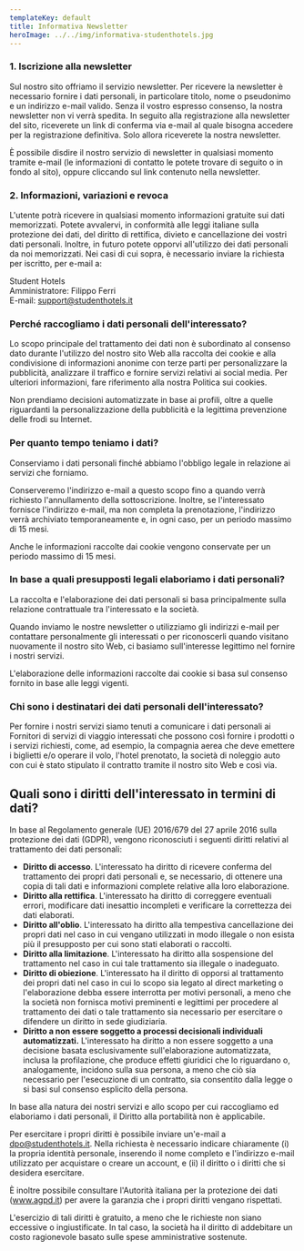 ```yaml
---
templateKey: default
title: Informativa Newsletter
heroImage: ../../img/informativa-studenthotels.jpg
---
```

### 1. Iscrizione alla newsletter

Sul nostro sito offriamo il servizio newsletter. Per ricevere la newsletter è necessario fornire i dati personali, in particolare titolo, nome o pseudonimo e un indirizzo e-mail valido. Senza il vostro espresso consenso, la nostra newsletter non vi verrà spedita. In seguito alla registrazione alla newsletter del sito, riceverete un link di conferma via e-mail al quale bisogna accedere per la registrazione definitiva. Solo allora riceverete la nostra newsletter.

È possibile disdire il nostro servizio di newsletter in qualsiasi momento tramite e-mail (le informazioni di contatto le potete trovare di seguito o in fondo al sito), oppure cliccando sul link contenuto nella newsletter.

### 2. Informazioni, variazioni e revoca

L'utente potrà ricevere in qualsiasi momento informazioni gratuite sui dati memorizzati. Potete avvalervi, in conformità alle leggi italiane sulla protezione dei dati, del diritto di rettifica, divieto e cancellazione dei vostri dati personali. Inoltre, in futuro potete opporvi all'utilizzo dei dati personali da noi memorizzati. Nei casi di cui sopra, è necessario inviare la richiesta per iscritto, per e-mail a:

Student Hotels\
Amministratore: Filippo Ferri\
E-mail: support@studenthotels.it

### Perché raccogliamo i dati personali dell'interessato?

Lo scopo principale del trattamento dei dati non è subordinato al consenso dato durante l'utilizzo del nostro sito Web alla raccolta dei cookie e alla condivisione di informazioni anonime con terze parti per personalizzare la pubblicità, analizzare il traffico e fornire servizi relativi ai social media. Per ulteriori informazioni, fare riferimento alla nostra Politica sui cookies.

Non prendiamo decisioni automatizzate in base ai profili, oltre a quelle riguardanti la personalizzazione della pubblicità e la legittima prevenzione delle frodi su Internet.

### Per quanto tempo teniamo i dati?

Conserviamo i dati personali finché abbiamo l'obbligo legale in relazione ai servizi che forniamo.

Conserveremo l'indirizzo e-mail a questo scopo fino a quando verrà richiesto l'annullamento della sottoscrizione. Inoltre, se l'interessato fornisce l'indirizzo e-mail, ma non completa la prenotazione, l'indirizzo verrà archiviato temporaneamente e, in ogni caso, per un periodo massimo di 15 mesi.

Anche le informazioni raccolte dai cookie vengono conservate per un periodo massimo di 15 mesi.

### In base a quali presupposti legali elaboriamo i dati personali?

La raccolta e l'elaborazione dei dati personali si basa principalmente sulla relazione contrattuale tra l'interessato e la società.

Quando inviamo le nostre newsletter o utilizziamo gli indirizzi e-mail per contattare personalmente gli interessati o per riconoscerli quando visitano nuovamente il nostro sito Web, ci basiamo sull'interesse legittimo nel fornire i nostri servizi.

L'elaborazione delle informazioni raccolte dai cookie si basa sul consenso fornito in base alle leggi vigenti.

### Chi sono i destinatari dei dati personali dell'interessato?

Per fornire i nostri servizi siamo tenuti a comunicare i dati personali ai Fornitori di servizi di viaggio interessati che possono così fornire i prodotti o i servizi richiesti, come, ad esempio, la compagnia aerea che deve emettere i biglietti e/o operare il volo, l'hotel prenotato, la società di noleggio auto con cui è stato stipulato il contratto tramite il nostro sito Web e così via.

## Quali sono i diritti dell'interessato in termini di dati?

In base al Regolamento generale (UE) 2016/679 del 27 aprile 2016 sulla protezione dei dati (GDPR), vengono riconosciuti i seguenti diritti relativi al trattamento dei dati personali:

* **Diritto di accesso**. L'interessato ha diritto di ricevere conferma del trattamento dei propri dati personali e, se necessario, di ottenere una copia di tali dati e informazioni complete relative alla loro elaborazione.
* **Diritto alla rettifica**. L'interessato ha diritto di correggere eventuali errori, modificare dati inesattio incompleti e verificare la correttezza dei dati elaborati.
* **Diritto all'oblio**. L'interessato ha diritto alla tempestiva cancellazione dei propri dati nel caso in cui vengano utilizzati in modo illegale o non esista più il presupposto per cui sono stati elaborati o raccolti.
* **Diritto alla limitazione**. L'interessato ha diritto alla sospensione del trattamento nel caso in cui tale trattamento sia illegale o inadeguato.
* **Diritto di obiezione**. L'interessato ha il diritto di opporsi al trattamento dei propri dati nel caso in cui lo scopo sia legato al direct marketing o l'elaborazione debba essere interrotta per motivi personali, a meno che la società non fornisca motivi preminenti e legittimi per procedere al trattamento dei dati o tale trattamento sia necessario per esercitare o difendere un diritto in sede giudiziaria.
* **Diritto a non essere soggetto a processi decisionali individuali automatizzati.** L'interessato ha diritto a non essere soggetto a una decisione basata esclusivamente sull'elaborazione automatizzata, inclusa la profilazione, che produce effetti giuridici che lo riguardano o, analogamente, incidono sulla sua persona, a meno che ciò sia necessario per l'esecuzione di un contratto, sia consentito dalla legge o si basi sul consenso esplicito della persona.

In base alla natura dei nostri servizi e allo scopo per cui raccogliamo ed elaboriamo i dati personali, il Diritto alla portabilità non è applicabile.

Per esercitare i propri diritti è possibile inviare un'e-mail a dpo@studenthotels.it. Nella richiesta è necessario indicare chiaramente (i) la propria identità personale, inserendo il nome completo e l'indirizzo e-mail utilizzato per acquistare o creare un account, e (ii) il diritto o i diritti che si desidera esercitare.

È inoltre possibile consultare l'Autorità italiana per la protezione dei dati (www.agpd.it) per avere la garanzia che i propri diritti vengano rispettati.

L'esercizio di tali diritti è gratuito, a meno che le richieste non siano eccessive o ingiustificate. In tal caso, la società ha il diritto di addebitare un costo ragionevole basato sulle spese amministrative sostenute.
